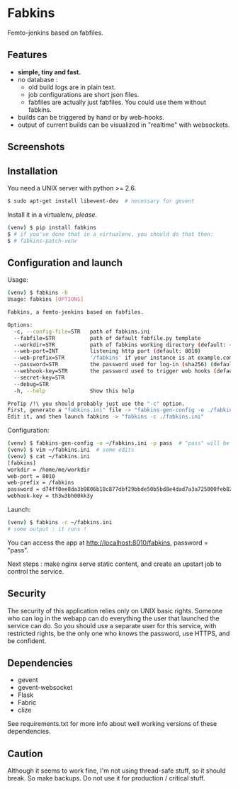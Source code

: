 Fabkins
=======

Femto-jenkins based on fabfiles.

Features
--------

  - **simple, tiny and fast.**
  - no database :
    - old build logs are in plain text.
    - job configurations are short json files.
    - fabfiles are actually just fabfiles. You could use them without fabkins.
  - builds can be triggered by hand or by web-hooks.
  - output of current builds can be visualized in "realtime" with websockets.

Screenshots
-----------

Installation
------------

You need a UNIX server with python >= 2.6.
```bash
$ sudo apt-get install libevent-dev  # necessary for gevent
```

Install it in a virtualenv, *please*.
```bash
(venv) $ pip install fabkins
$ # if you've done that in a virtualenv, you should do that then:
$ # fabkins-patch-venv
```

Configuration and launch
------------------------

Usage:
```bash
(venv) $ fabkins -h
Usage: fabkins [OPTIONS]

Fabkins, a femto-jenkins based on fabfiles.

Options:
  -c, --config-file=STR   path of fabkins.ini
  --fabfile=STR           path of default fabfile.py template
  --workdir=STR           path of fabkins working directory (default: ~/workdir)
  --web-port=INT          listening http port (default: 8010)
  --web-prefix=STR        '/fabkins' if your instance is at example.com/fabkins(default: '/fabkins')
  --password=STR          the password used for log-in (sha256) (default: sha256 of "password")
  --webhook-key=STR       the password used to trigger web hooks (default: "th3w3bh00kk3y")
  --secret-key=STR
  --debug=STR
  -h, --help              Show this help

ProTip /!\ you should probably just use the "-c" option.
First, generate a "fabkins.ini" file -> "fabkins-gen-config -o ./fabkins.ini"
Edit it, and then launch fabkins -> "fabkins -c ./fabkins.ini"
```

Configuration:
```bash
(venv) $ fabkins-gen-config -o ~/fabkins.ini -p pass  # "pass" will be sha256summed
(venv) $ vim ~/fabkins.ini  # some edits
(venv) $ cat ~/fabkins.ini
[fabkins]
workdir = /home/me/workdir
web-port = 8010
web-prefix = /fabkins
password = d74ff0ee8da3b9806b18c877dbf29bbde50b5bd8e4dad7a3a725000feb82e8f1
webhook-key = th3w3bh00kk3y
```

Launch:
```bash
(venv) $ fabkins -c ~/fabkins.ini
# some output : it runs !
```

You can access the app at [http://localhost:8010/fabkins](), password = "pass".

Next steps : make nginx serve static content, and create an upstart job to control the service.

Security
--------

The security of this application relies only on UNIX basic rights.
Someone who can log in the webapp can do everything the user that launched the service can do.
So you should use a separate user for this service, with restricted rights, be the only one who knows the password, use HTTPS, and be confident.

Dependencies
------------

  - gevent
  - gevent-websocket
  - Flask
  - Fabric
  - clize

See requirements.txt for more info about well working versions of these dependencies.


Caution
-------

Although it seems to work fine, I'm not using thread-safe stuff, so it should break.
So make backups. Do not use it for production / critical stuff.
